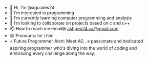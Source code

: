 - 👋 Hi, I’m @agcodes24
- 👀 I’m interested in programming 
- 🌱 I’m currently learning computer programming and analysis
- 💞️ I’m looking to collaborate on projects based on c and c++ 
- 📫 How to reach me email@ ashgeo24.ca@gmail.com
- 😄 Pronouns: he \ him
- ⚡ Future Programmer Alert: Meet AG , a passionate and dedicated aspiring programmer who's diving into the world of coding and embracing every challenge along the way.

<!---
agcodes24/agcodes24 is a ✨ special ✨ repository because its `README.md` (this file) appears on your GitHub profile.
You can click the Preview link to take a look at your changes.
--->
